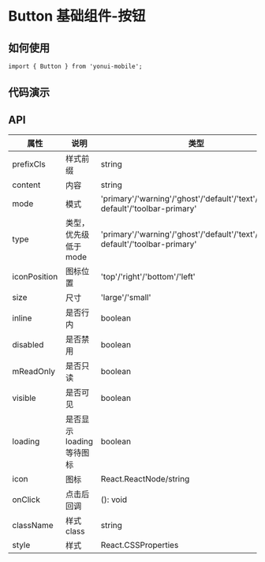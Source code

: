 # Button 基础组件-按钮
## 如何使用

```
import { Button } from 'yonui-mobile';

```

## 代码演示


## API

属性 | 说明 | 类型 | 默认值 | 必选
----|-----|------|------|------
prefixCls | 样式前缀 | string | 'mdf-button' | false
content | 内容 | string | '' | false
mode | 模式 | 'primary'/'warning'/'ghost'/'default'/'text'/'toolbar-default'/'toolbar-primary' | '' | false
type | 类型，优先级低于mode | 'primary'/'warning'/'ghost'/'default'/'text'/'toolbar-default'/'toolbar-primary' | 'toolbar-primary' | false
iconPosition | 图标位置 | 'top'/'right'/'bottom'/'left' | 'left' | false
size | 尺寸 | 'large'/'small' | 'small' | false
inline | 是否行内 | boolean | false | false
disabled | 是否禁用 | boolean | false | false
mReadOnly | 是否只读 | boolean | false | false
visible | 是否可见 | boolean | true | false
loading | 是否显示loading等待图标 | boolean | false | false
icon | 图标 | React.ReactNode/string | string | null | false
onClick | 点击后回调 | (): void | 无 | false
className| 样式class | string | 无 | false
style | 样式 | React.CSSProperties | 无 | false
